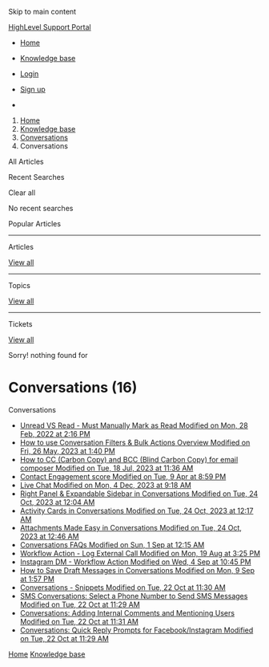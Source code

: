 Skip to main content

[ HighLevel Support Portal ](https://help.gohighlevel.com)

  * [ Home ](/support/home)
  * [ Knowledge base ](/support/solutions)

  * [Login](/support/login)
  * [Sign up](/support/signup)
  * 

  1. [Home](/support/home)
  2. [Knowledge base](/support/solutions)
  3. [Conversations](/support/solutions/48000449587)
  4. Conversations

All  Articles 

Recent Searches

Clear all

No recent searches

Popular Articles

* * *

Articles

[View all](/support/search/solutions)

* * *

Topics

[View all](/support/search/topics)

* * *

Tickets

[View all](/support/search/tickets)

Sorry! nothing found for   

# Conversations (16)

Conversations

  * [ Unread VS Read - Must Manually Mark as Read Modified on Mon, 28 Feb, 2022 at 2:16 PM  ](/support/solutions/articles/48000980858-unread-vs-read-must-manually-mark-as-read)
  * [ How to use Conversation Filters & Bulk Actions Overview Modified on Fri, 26 May, 2023 at 1:40 PM  ](/support/solutions/articles/48001222121-how-to-use-conversation-filters-bulk-actions-overview)
  * [ How to CC (Carbon Copy) and BCC (Blind Carbon Copy) for email composer Modified on Tue, 18 Jul, 2023 at 11:36 AM  ](/support/solutions/articles/155000000444-how-to-cc-carbon-copy-and-bcc-blind-carbon-copy-for-email-composer)
  * [ Contact Engagement score Modified on Tue, 9 Apr at 8:59 PM  ](/support/solutions/articles/155000001251-contact-engagement-score)
  * [ Live Chat Modified on Mon, 4 Dec, 2023 at 9:18 AM  ](/support/solutions/articles/155000001320-live-chat)
  * [ Right Panel & Expandable Sidebar in Conversations Modified on Tue, 24 Oct, 2023 at 12:04 AM  ](/support/solutions/articles/155000001321-right-panel-expandable-sidebar-in-conversations)
  * [ Activity Cards in Conversations Modified on Tue, 24 Oct, 2023 at 12:17 AM  ](/support/solutions/articles/155000001322-activity-cards-in-conversations)
  * [ Attachments Made Easy in Conversations Modified on Tue, 24 Oct, 2023 at 12:46 AM  ](/support/solutions/articles/155000001323-attachments-made-easy-in-conversations)
  * [ Conversations FAQs Modified on Sun, 1 Sep at 12:15 AM  ](/support/solutions/articles/155000002741-conversations-faqs)
  * [ Workflow Action - Log External Call Modified on Mon, 19 Aug at 3:25 PM  ](/support/solutions/articles/155000002930-workflow-action-log-external-call)
  * [ Instagram DM - Workflow Action Modified on Wed, 4 Sep at 10:45 PM  ](/support/solutions/articles/155000003298-instagram-dm-workflow-action)
  * [ How to Save Draft Messages in Conversations Modified on Mon, 9 Sep at 1:57 PM  ](/support/solutions/articles/155000003395-how-to-save-draft-messages-in-conversations)
  * [ Conversations - Snippets Modified on Tue, 22 Oct at 11:30 AM  ](/support/solutions/articles/155000003707-conversations-snippets)
  * [ SMS Conversations: Select a Phone Number to Send SMS Messages Modified on Tue, 22 Oct at 11:29 AM  ](/support/solutions/articles/155000003721-sms-conversations-select-a-phone-number-to-send-sms-messages)
  * [ Conversations: Adding Internal Comments and Mentioning Users Modified on Tue, 22 Oct at 11:31 AM  ](/support/solutions/articles/155000003877-conversations-adding-internal-comments-and-mentioning-users)
  * [ Conversations: Quick Reply Prompts for Facebook/Instagram Modified on Tue, 22 Oct at 11:29 AM  ](/support/solutions/articles/155000004035-conversations-quick-reply-prompts-for-facebook-instagram)

[Home](/support/home) [Knowledge base](/support/solutions)
